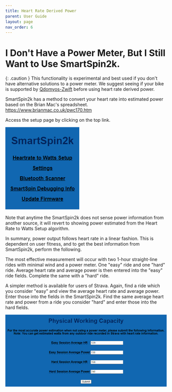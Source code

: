 ```yaml
---
title: Heart Rate Derived Power
parent: User Guide
layout: page
nav_order: 6
---
```

# I Don't Have a Power Meter, But I Still Want to Use SmartSpin2k.

{: .caution }
This functionality is experimental and best used if you don't have alternative solutions to a power meter.  We suggest seeing if your bike is supported by [Qdomyos-Zwift](https://www.qzfitness.com/) before using heart rate derived power.

SmartSpin2k has a method to convert your heart rate into estimated power based on the Brian Mac's spreadsheet. https://www.brianmac.co.uk/pwc170.htm

Access the setup page by clicking on the top link.

![](../images/heart_rate_to_watts.png)

Note that anytime the SmartSpin2k does not sense power information from another source, it will revert to showing power estimated from the Heart Rate to Watts Setup algorithm.

In summary, power output follows heart rate in a linear fashion. This is dependent on user fitness, and to get the best information from SmartSpin2k, perform the following.

The most effective measurement will occur with two 1-hour straight-line rides with minimal wind and a power meter. One "easy" ride and one "hard" ride. Average heart rate and average power is then entered into the "easy" ride fields. Complete the same with a "hard" ride.

A simpler method is available for users of Strava. Again, find a ride which you consider "easy" and view the average heart rate and average power. Enter those into the fields in the SmartSpin2k. Find the same average heart rate and power from a ride you consider "hard" and enter those into the hard fields.

![](../images/heart_rate_to_watts_setup.png)


